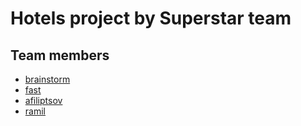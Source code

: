 # Hotels project by Superstar team
## Team members
+ [brainstorm](https://github.com/SS-brainstorm/)
+ [fast](https://github.com/FAST-JE)
+ [afiliptsov](https://github.com/afiliptsov)
+ [ramil](https://github.com/rtxrulez)
